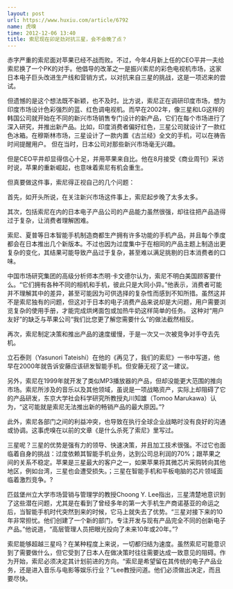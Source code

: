 ```yaml
---
layout: post
url: https://www.huxiu.com/article/6792
name: 虎嗅
time: 2012-12-06 13:40
title: 索尼现在卯足劲对抗三星，会不会晚了点？
---
```

赤字严重的索尼面对苹果已经不战而败。不过，今年4月新上任的CEO平井一夫给索尼换了一个PK的对手。他倡导的改革之一是振兴索尼的彩色电视机市场，这家日本电子巨头改进生产线和营销方式，以对抗来自三星的挑战，这是一项迟来的尝试。

但遗憾的是这个想法既不新颖，也不及时。比方说，索尼正在调研印度市场，想为印度市场设计色彩强烈的蓝、红色调电视机。而早在2002年，像三星和LG这样的韩国公司就开始在不同的新兴市场销售专门设计的新产品，它们在每个市场进行了深入研究，并推出新产品。比如，印度消费者偏好红色，三星公司就设计了一款红色冰箱。在穆斯林市场，三星设计了一款内置《古兰经》全文的手机，可以在祷告时间提醒用户。 但在当时，日本公司对那些新兴市场毫无兴趣。

但是CEO平井却显得信心十足，并用苹果来自比。他在8月接受《商业周刊》采访时说，苹果的重新崛起，也意味着索尼有机会重生。

但真要做这件事，索尼得正视自己的几个问题：

首先，如开头所说，在关注新兴市场这件事上，索尼起步晚了太多太多。

其次，包括索尼在内的日本电子产品公司的产品能力虽然很强，却往往把产品造得过于复杂，让消费者理解困难。

索尼、夏普等日本智能手机制造商都生产拥有许多功能的手机产品，并且每个季度都会在日本推出几个新版本。不过也因为过度集中于在相同的产品主题上制造出更复杂的变化，其结果可能导致产品过于复杂，甚至难以满足挑剔的日本消费者的口味。

中国市场研究集团的高级分析师本杰明·卡文德尔认为，索尼不明白美国顾客要什么。“它们拥有各种不同的相机和手机，彼此只是大同小异。”他表示，消费者可能并不理解其中的差异，甚至可能因为可供选择的复杂性而感到不知所措。虽然这并不是索尼独有的问题，但这对于日本的电子消费产品来说却是大问题，用户需要浏览复杂的使用手册，才能完成烘烤面包或加热牛奶这样简单的任务。 这种对“用户友好”的缺乏与苹果公司“我们比您更了解您需要什么”的做法截然相反。

再次，索尼制定决策和推出产品的速度缓慢，于是一次又一次被竞争对手夺去先机。

立石泰则（Yasunori Tateishi）在他的《再见了，我们的索尼》一书中写道，他早在2000年就告诉安藤应该研发智能手机。但安藤无视了这一建议。

另外，索尼在1999年就开发了类似MP3播放器的产品，但却没能更大范围的推向市场。索尼所涉及的音乐以及其他领域，虽说是一项战略资产，实际上却阻碍了它的产品研发，东京大学社会科学研究所教授丸川知雄（Tomoo Marukawa）认为，“这可能就是索尼无法推出新的畅销产品的最大原因。”?

此外，索尼各部门之间的利益冲突，也导致在执行全球企业战略时没有良好的沟通或协调。这事虎嗅在以前的文章《是什么杀死了索尼》里写过。

三星呢？三星的优势是强有力的领导、快速决策，并且加工技术很强。不过它也面临着自身的挑战：过度依赖其智能手机业务，达到公司总利润的70%；跟苹果之间的关系不稳定。苹果是三星最大的客户之一，如果苹果将其微芯片采购转向其他地区，例如台湾，三星也会遭受损失。；三星在智能手机和平板电脑的芯片领域面临着激烈竞争。?

匹兹堡州立大学市场营销与管理学的教授Choong Y. Lee指出，三星清楚地意识到了这些潜在问题，尤其是在看到了曾经多年的第一大手机生产商诺基亚的命运之后，当智能手机时代突然到来的时候，它马上就失去了优势。“三星对接下来的10年非常担忧。他们创建了一个新的部门，专注开发与现有产品完全不同的创新电子产品。”他说道，“高层管理人员把眼光投向了未来10年或20年。”?

索尼能够超越三星吗？在某种程度上来说，一切都归结为速度。虽然索尼可能意识到了需要做什么，但它受到了日本人在做决策时往往需要达成一致意见的阻碍。作为开始，索尼必须决定其计划前进的方向。“索尼是希望留在其传统的电子产品业务，还是进入音乐与电影等娱乐行业？”Lee教授问道。他们必须做出决定，而且要尽快。

